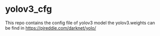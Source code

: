 # yolov3_cfg
This repo contains the config file of yolov3 model
the yolov3.weights can be find in https://pjreddie.com/darknet/yolo/

